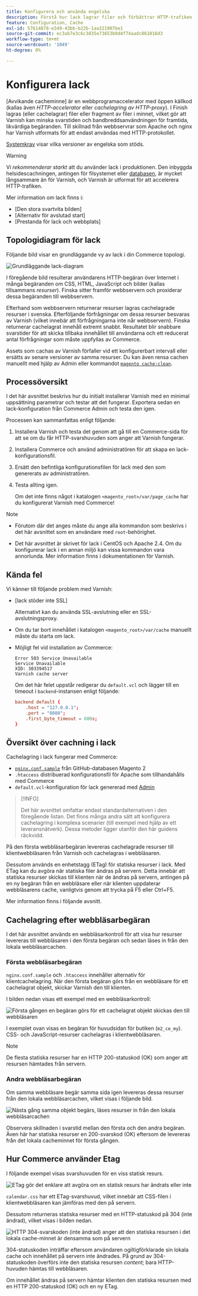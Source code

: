 ```yaml
---
title: Konfigurera och använda engelska
description: Förstå hur lack lagrar filer och förbättrar HTTP-trafiken.
feature: Configuration, Cache
exl-id: 57614878-e349-43bb-b22b-1aa321907be1
source-git-commit: ec3ab7e3c6c3835e73653b0d4f74aadc861016d3
workflow-type: tm+mt
source-wordcount: '1049'
ht-degree: 0%

---
```


# Konfigurera lack

[Avvikande cacheminne] är en webbprogramaccelerator med öppen källkod (kallas även _HTTP-accelerator_ eller _cachelagring av HTTP-proxy_). I Finish lagras (eller cachelagrar) filer eller fragment av filer i minnet, vilket gör att Varnish kan minska svarstiden och bandbreddsanvändningen för framtida, likvärdiga begäranden. Till skillnad från webbservrar som Apache och nginx har Varnish utformats för att endast användas med HTTP-protokollet.

[Systemkrav](../../installation/system-requirements.md) visar vilka versioner av engelska som stöds.

>[!WARNING]
>
>Vi _rekommenderar starkt_ att du använder lack i produktionen. Den inbyggda helsidescachningen, antingen för filsystemet eller [databasen](https://developer.adobe.com/commerce/php/development/cache/partial/database-caching/), är mycket långsammare än för Varnish, och Varnish är utformat för att accelerera HTTP-trafiken.

Mer information om lack finns i:

- [Den stora svartvita bilden]
- [Alternativ för avslutad start]
- [Prestanda för lack och webbplats]

## Topologidiagram för lack

Följande bild visar en grundläggande vy av lack i din Commerce topologi.

![Grundläggande lack-diagram](../../assets/configuration/varnish-basic.png)

I föregående bild resulterar användarens HTTP-begäran över Internet i många begäranden om CSS, HTML, JavaScript och bilder (kallas tillsammans _resurser_). Finska sitter framför webbservern och proxiderar dessa begäranden till webbservern.

Efterhand som webbservern returnerar resurser lagras cachelagrade resurser i svenska. Efterföljande förfrågningar om dessa resurser besvaras av Varnish (vilket innebär att förfrågningarna inte når webbservern). Finska returnerar cachelagrat innehåll extremt snabbt. Resultatet blir snabbare svarstider för att skicka tillbaka innehållet till användarna och ett reducerat antal förfrågningar som måste uppfyllas av Commerce.

Assets som cachas av Varnish förfaller vid ett konfigurerbart intervall eller ersätts av senare versioner av samma resurser. Du kan även rensa cachen manuellt med hjälp av Admin eller kommandot [`magento cache:clean`](../cli/manage-cache.md#clean-and-flush-cache-types).

## Processöversikt

I det här avsnittet beskrivs hur du initialt installerar Varnish med en minimal uppsättning parametrar och testar att det fungerar. Exportera sedan en lack-konfiguration från Commerce Admin och testa den igen.

Processen kan sammanfattas enligt följande:

1. Installera Varnish och testa det genom att gå till en Commerce-sida för att se om du får HTTP-svarshuvuden som anger att Varnish fungerar.
1. Installera Commerce och använd administratören för att skapa en lack-konfigurationsfil.
1. Ersätt den befintliga konfigurationsfilen för lack med den som genererats av administratören.
1. Testa allting igen.

   Om det inte finns något i katalogen `<magento_root>/var/page_cache` har du konfigurerat Varnish med Commerce!

>[!NOTE]
>
>- Förutom där det anges måste du ange alla kommandon som beskrivs i det här avsnittet som en användare med `root`-behörighet.
>
>- Det här avsnittet är skrivet för lack i CentOS och Apache 2.4. Om du konfigurerar lack i en annan miljö kan vissa kommandon vara annorlunda. Mer information finns i dokumentationen för Varnish.

## Kända fel

Vi känner till följande problem med Varnish:

- [lack stöder inte SSL]

  Alternativt kan du använda SSL-avslutning eller en SSL-avslutningsproxy.

- Om du tar bort innehållet i katalogen `<magento_root>/var/cache` manuellt måste du starta om lack.

- Möjligt fel vid installation av Commerce:

  ```terminal
  Error 503 Service Unavailable
  Service Unavailable
  XID: 303394517
  Varnish cache server
  ```

  Om det här felet uppstår redigerar du `default.vcl` och lägger till en timeout i `backend`-instansen enligt följande:

  ```conf
  backend default {
      .host = "127.0.0.1";
      .port = "8080";
      .first_byte_timeout = 600s;
  }
  ```

## Översikt över cachning i lack

Cachelagring i lack fungerar med Commerce:

- [`nginx.conf.sample`](https://github.com/magento/magento2/blob/2.4/nginx.conf.sample) från GitHub-databasen Magento 2
- `.htaccess` distribuerad konfigurationsfil för Apache som tillhandahålls med Commerce
- `default.vcl`-konfiguration för lack genererad med [Admin](../cache/configure-varnish-commerce.md)

>[!INFO]
>
>Det här avsnittet omfattar endast standardalternativen i den föregående listan. Det finns många andra sätt att konfigurera cachelagring i komplexa scenarier (till exempel med hjälp av ett leveransnätverk). Dessa metoder ligger utanför den här guidens räckvidd.

På den första webbläsarbegäran levereras cachelagrade resurser till klientwebbläsaren från Varnish och cachelagras i webbläsaren.

Dessutom används en enhetstagg (ETag) för statiska resurser i lack. Med ETag kan du avgöra när statiska filer ändras på servern. Detta innebär att statiska resurser skickas till klienten när de ändras på servern, antingen på en ny begäran från en webbläsare eller när klienten uppdaterar webbläsarens cache, vanligtvis genom att trycka på F5 eller Ctrl+F5.

Mer information finns i följande avsnitt.

## Cachelagring efter webbläsarbegäran

I det här avsnittet används en webbläsarkontroll för att visa hur resurser levereras till webbläsaren i den första begäran och sedan läses in från den lokala webbläsarcachen.

### Första webbläsarbegäran

`nginx.conf.sample` och `.htaccess` innehåller alternativ för klientcachelagring. När den första begäran görs från en webbläsare för ett cachelagrat objekt, skickar Varnish den till klienten.

I bilden nedan visas ett exempel med en webbläsarkontroll:

![Första gången en begäran görs för ett cachelagrat objekt skickas den till webbläsaren ](../../assets/configuration/varnish-apache-first-visit.png)

I exemplet ovan visas en begäran för huvudsidan för butiken (`m2_ce_my`). CSS- och JavaScript-resurser cachelagras i klientwebbläsaren.

>[!NOTE]
>
>De flesta statiska resurser har en HTTP 200-statuskod (OK) som anger att resursen hämtades från servern.

### Andra webbläsarbegäran

Om samma webbläsare begär samma sida igen levereras dessa resurser från den lokala webbläsarcachen, vilket visas i följande bild.

![Nästa gång samma objekt begärs, läses resurser in från den lokala webbläsarcachen](../../assets/configuration/varnish-apache-second-visit.png)

Observera skillnaden i svarstid mellan den första och den andra begäran. Även här har statiska resurser en 200-svarskod (OK) eftersom de levereras från det lokala cacheminnet för första gången.

## Hur Commerce använder Etag

I följande exempel visas svarshuvuden för en viss statisk resurs.

![ETag gör det enklare att avgöra om en statisk resurs har ändrats eller inte](../../assets/configuration/varnish-etag.png)

`calendar.css` har ett ETag-svarshuvud, vilket innebär att CSS-filen i klientwebbläsaren kan jämföras med den på servern.

Dessutom returneras statiska resurser med en HTTP-statuskod på 304 (inte ändrad), vilket visas i bilden nedan.

![HTTP 304-svarskoden (inte ändrad) anger att den statiska resursen i det lokala cache-minnet är densamma som på servern](../../assets/configuration/varnish-304.png)

304-statuskoden inträffar eftersom användaren ogiltigförklarade sin lokala cache och innehållet på servern inte ändrades. På grund av 304-statuskoden överförs inte den statiska resursen _content_; bara HTTP-huvuden hämtas till webbläsaren.

Om innehållet ändras på servern hämtar klienten den statiska resursen med en HTTP 200-statuskod (OK) och en ny ETag.

<!-- Link Definitions -->

[The Big Varnish Picture]: https://www.varnish-cache.org/docs/trunk/users-guide/intro.html
[Finska cache]: https://varnish-cache.org
[Alternativ för avslutning av lack]: https://www.varnish-cache.org/docs/trunk/reference/varnishd.html#ref-varnishd-options
[Prestanda för lack och webbplatser]: https://www.varnish-cache.org/docs/trunk/users-guide/performance.html#users-performance
[Varnish stöder inte SSL]: https://www.varnish-cache.org/docs/3.0/phk/ssl.html
